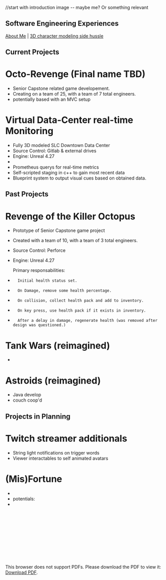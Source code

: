 //start with introduction image -- maybe me? Or something relevant

## Software Engineering Experiences

[About Me](index.md) | [3D character modeling side hussle](Art_Experiences.md)


## Current Projects

# Octo-Revenge (Final name TBD)
- Senior Capstone related game developement. 
-   Creating on a team of 25, with a team of 7 total engineers.
-   potentially based with an MVC setup

# Virtual Data-Center real-time Monitoring
- Fully 3D modeled SLC Downtown Data Center
-   Source Control: Gitlab & external drives
-   Engine: Unreal 4.27
-   
- Prometheus querys for real-time metrics
- Self-scripted staging in c++ to gain most recent data
- Blueprint system to output visual cues based on obtained data.

## Past Projects
# Revenge of the Killer Octopus
- Prototype of Senior Capstone game project
-   Created with a team of 10, with a team of 3 total engineers.
-   Source Control: Perforce
-   Engine: Unreal 4.27
   
    Primary responsabilities:
-       Initial health status set.
-       On Damage, remove some health percentage.
-       On collision, collect health pack and add to inventory.
-       On key press, use health pack if it exists in inventory.
-       After a delay in damage, regenerate health (was removed after design was questioned.)

# Tank Wars (reimagined)
- 
# Astroids (reimagined)
- Java develop
- couch coop'd 

## Projects in Planning

# Twitch streamer additionals
- String light notifications on trigger words
- Viewer interactables to self animated avatars

# (Mis)Fortune
- 
- potentials:
- 

<object data="SoftwareResume.pdf" type="application/pdf" width="700px" height="700px">
    <embed src="SoftwareResume.pdf">
        <p>This browser does not support PDFs. Please download the PDF to view it: <a href="SoftwareResume.pdf">Download PDF</a>.</p>
    </embed>
</object>
